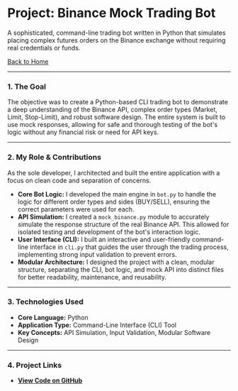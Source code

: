 # Project: Binance Mock Trading Bot

A sophisticated, command-line trading bot written in Python that simulates placing complex futures orders on the Binance exchange without requiring real credentials or funds.

[Back to Home](./index.md)

---

### 1. The Goal
The objective was to create a Python-based CLI trading bot to demonstrate a deep understanding of the Binance API, complex order types (Market, Limit, Stop-Limit), and robust software design. The entire system is built to use mock responses, allowing for safe and thorough testing of the bot's logic without any financial risk or need for API keys.

---

### 2. My Role & Contributions
As the sole developer, I architected and built the entire application with a focus on clean code and separation of concerns.

* **Core Bot Logic:** I developed the main engine in `bot.py` to handle the logic for different order types and sides (BUY/SELL), ensuring the correct parameters were used for each.
* **API Simulation:** I created a `mock_binance.py` module to accurately simulate the response structure of the real Binance API. This allowed for isolated testing and development of the bot's interaction logic.
* **User Interface (CLI):** I built an interactive and user-friendly command-line interface in `cli.py` that guides the user through the trading process, implementing strong input validation to prevent errors.
* **Modular Architecture:** I designed the project with a clean, modular structure, separating the CLI, bot logic, and mock API into distinct files for better readability, maintenance, and reusability.

---

### 3. Technologies Used
* **Core Language:** Python
* **Application Type:** Command-Line Interface (CLI) Tool
* **Key Concepts:** API Simulation, Input Validation, Modular Software Design

---

### 4. Project Links
* [**View Code on GitHub**](https://github.com/githubabhay2003/binance-mock-trading-bot-assignment)
